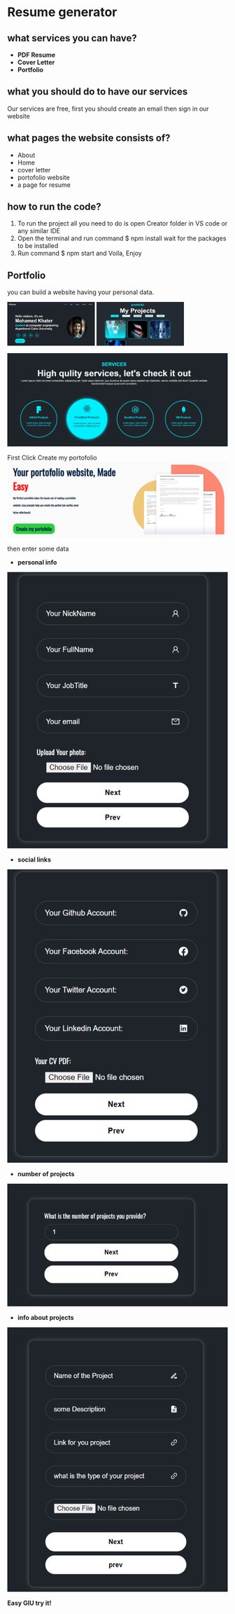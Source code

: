 # Resume generator 
## what services you can have?
- **PDF Resume**
- **Cover Letter**
- **Portfolio**
## what you should do to have our services
Our services are free, first you should create an email then sign in our website 
## what pages the website consists of?
- About
- Home
- cover letter
- portofolio website
- a page for resume
## how to run the code?
1. To run the project all you need to do is open Creator folder in VS code or any similar IDE
2. Open the terminal and run command $ npm install wait for the packages to be installed
3. Run command $ npm start and Voila, Enjoy

## Portfolio
you can build a website having your personal data.

<img src="imgs/portofolio.png" width="200" height="100">

<img src="imgs/Screenshot%202023-09-10%20214628.png" width="200" height="100">

![a photo for portofolio service](imgs/Screenshot%202023-09-10%20214612.png)

First Click Create my portofolio 
![a photo for portofolio service](imgs/Screenshot%202023-09-10%20214257.png)

then enter some data

- **personal info** 

![a photo for portofolio service](imgs/Screenshot%202023-09-10%20214316.png)

- **social links** 

![a photo for portofolio service](imgs/Screenshot%202023-09-10%20214413.png)

- **number of projects** 

![a photo for portofolio service](imgs/Screenshot%202023-09-10%20214450.png)

- **info about projects** 

![a photo for portofolio service](imgs/Screenshot%202023-09-10%20214503.png)

**Easy GIU try it!**


